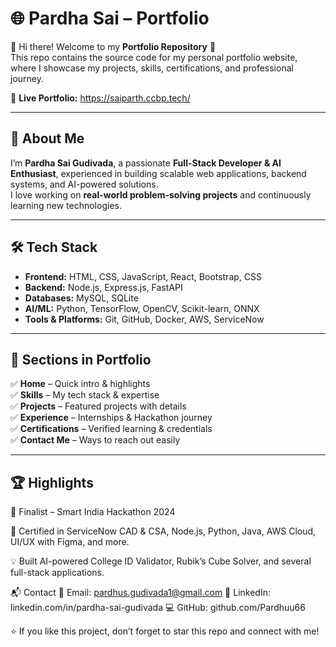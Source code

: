 # 🌐 Pardha Sai – Portfolio  

👋 Hi there! Welcome to my **Portfolio Repository** 🚀  
This repo contains the source code for my personal portfolio website, where I showcase my projects, skills, certifications, and professional journey.  

🔗 **Live Portfolio:** https://saiparth.ccbp.tech/  

---

## 📖 About Me  

I’m **Pardha Sai Gudivada**, a passionate **Full-Stack Developer & AI Enthusiast**, experienced in building scalable web applications, backend systems, and AI-powered solutions.  
I love working on **real-world problem-solving projects** and continuously learning new technologies.  

---

## 🛠️ Tech Stack  

- **Frontend:** HTML, CSS, JavaScript, React, Bootstrap, CSS  
- **Backend:** Node.js, Express.js, FastAPI  
- **Databases:** MySQL, SQLite  
- **AI/ML:** Python, TensorFlow, OpenCV, Scikit-learn, ONNX  
- **Tools & Platforms:** Git, GitHub, Docker, AWS, ServiceNow  

---

## 📂 Sections in Portfolio  

✅ **Home** – Quick intro & highlights  
✅ **Skills** – My tech stack & expertise  
✅ **Projects** – Featured projects with details  
✅ **Experience** – Internships & Hackathon journey  
✅ **Certifications** – Verified learning & credentials  
✅ **Contact Me** – Ways to reach out easily  

---
## 🏆 Highlights
🎯 Finalist – Smart India Hackathon 2024

📜 Certified in ServiceNow CAD & CSA, Node.js, Python, Java, AWS Cloud, UI/UX with Figma, and more.

💡 Built AI-powered College ID Validator, Rubik’s Cube Solver, and several full-stack applications.

📬 Contact
📧 Email: pardhus.gudivada1@gmail.com
🔗 LinkedIn: linkedin.com/in/pardha-sai-gudivada
💻 GitHub: github.com/Pardhuu66

⭐ If you like this project, don’t forget to star this repo and connect with me!







